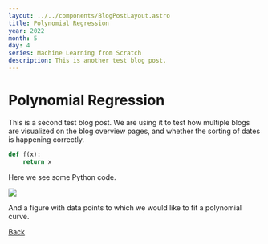 ```yaml
---
layout: ../../components/BlogPostLayout.astro
title: Polynomial Regression
year: 2022
month: 5
day: 4
series: Machine Learning from Scratch
description: This is another test blog post.
---
```


<h1 class="mb-4">Polynomial Regression</h1>

This is a second test blog post. We are using it to test how multiple blogs are
visualized on the blog overview pages, and whether the sorting of dates is 
happening correctly.

```python
def f(x):
    return x
```

Here we see some Python code.

<div>
    <img src="/imgs/figure1.png" class="mx-auto d-block">
</div>

And a figure with data points to which we would like to fit a polynomial curve.

<a href="/blog">Back</a>